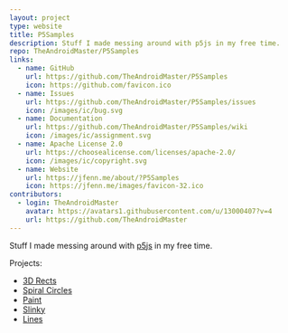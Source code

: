 ```yaml
---
layout: project
type: website
title: P5Samples
description: Stuff I made messing around with p5js in my free time.
repo: TheAndroidMaster/P5Samples
links:
  - name: GitHub
    url: https://github.com/TheAndroidMaster/P5Samples
    icon: https://github.com/favicon.ico
  - name: Issues
    url: https://github.com/TheAndroidMaster/P5Samples/issues
    icon: /images/ic/bug.svg
  - name: Documentation
    url: https://github.com/TheAndroidMaster/P5Samples/wiki
    icon: /images/ic/assignment.svg
  - name: Apache License 2.0
    url: https://choosealicense.com/licenses/apache-2.0/
    icon: /images/ic/copyright.svg
  - name: Website
    url: https://jfenn.me/about/?P5Samples
    icon: https://jfenn.me/images/favicon-32.ico
contributors:
  - login: TheAndroidMaster
    avatar: https://avatars1.githubusercontent.com/u/13000407?v=4
    url: https://github.com/TheAndroidMaster
---
```


Stuff I made messing around with [p5js](https://p5js.org/) in my free time.

Projects:
- [3D Rects](https://jfenn.me/P5Samples/3drects/)
- [Spiral Circles](https://jfenn.me/P5Samples/spiralcircles/)
- [Paint](https://jfenn.me/P5Samples/paint/)
- [Slinky](https://jfenn.me/P5Samples/slinky/)
- [Lines](https://jfenn.me/P5Samples/lines/)
